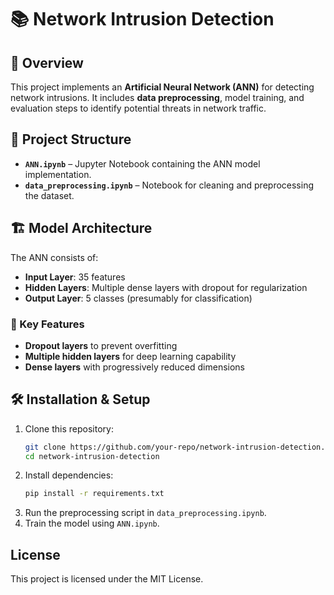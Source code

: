 # 📚 Network Intrusion Detection  

## 📖 Overview  
This project implements an **Artificial Neural Network (ANN)** for detecting network intrusions. It includes **data preprocessing**, model training, and evaluation steps to identify potential threats in network traffic.  

## 📂 Project Structure  
- **`ANN.ipynb`** – Jupyter Notebook containing the ANN model implementation.  
- **`data_preprocessing.ipynb`** – Notebook for cleaning and preprocessing the dataset.  

## 🏗 Model Architecture  
The ANN consists of:  
- **Input Layer**: 35 features  
- **Hidden Layers**: Multiple dense layers with dropout for regularization  
- **Output Layer**: 5 classes (presumably for classification)  

### 🔧 Key Features  
- **Dropout layers** to prevent overfitting  
- **Multiple hidden layers** for deep learning capability  
- **Dense layers** with progressively reduced dimensions  

## 🛠 Installation & Setup  
1. Clone this repository:  
   ```sh  
   git clone https://github.com/your-repo/network-intrusion-detection.git  
   cd network-intrusion-detection  
   ```  
2. Install dependencies:  
   ```sh  
   pip install -r requirements.txt  
   ```  
3. Run the preprocessing script in `data_preprocessing.ipynb`.  
4. Train the model using `ANN.ipynb`.  

## License  
This project is licensed under the MIT License.  
